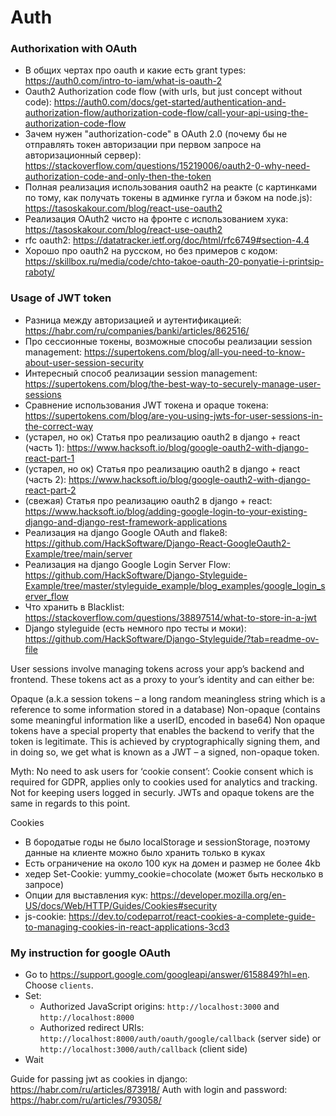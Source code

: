 # Auth

### Authorixation with OAuth

- В общих чертах про oauth и какие есть grant types: <https://auth0.com/intro-to-iam/what-is-oauth-2>
- Oauth2 Authorization code flow (with urls, but just concept without code): <https://auth0.com/docs/get-started/authentication-and-authorization-flow/authorization-code-flow/call-your-api-using-the-authorization-code-flow>
- Зачем нужен "authorization-code" в OAuth 2.0 (почему бы не отправлять токен авторизации при первом запросе на авторизационный сервер): <https://stackoverflow.com/questions/15219006/oauth2-0-why-need-authorization-code-and-only-then-the-token>
- Полная реализация использования oauth2 на реакте (с картинками по тому, как получать токены в админке гугла и бэком на node.js): <https://tasoskakour.com/blog/react-use-oauth2>
- Реализация OAuth2 чисто на фронте с использованием хука: <https://tasoskakour.com/blog/react-use-oauth2>
- rfc oauth2: <https://datatracker.ietf.org/doc/html/rfc6749#section-4.4>
- Хорошо про oauth2 на русском, но без примеров с кодом: <https://skillbox.ru/media/code/chto-takoe-oauth-20-ponyatie-i-printsip-raboty/>


### Usage of JWT token

- Разница между авторизацией и аутентификацией: <https://habr.com/ru/companies/banki/articles/862516/>
- Про сессионные токены, возможные способы реализации session management: <https://supertokens.com/blog/all-you-need-to-know-about-user-session-security>
- Интересный способ реализации session management: <https://supertokens.com/blog/the-best-way-to-securely-manage-user-sessions>
- Сравнение использования JWT токена и opaque токена: <https://supertokens.com/blog/are-you-using-jwts-for-user-sessions-in-the-correct-way>
- (устарел, но ок) Статья про реализацию oauth2 в django + react (часть 1): <https://www.hacksoft.io/blog/google-oauth2-with-django-react-part-1>
- (устарел, но ок) Статья про реализацию oauth2 в django + react (часть 2): <https://www.hacksoft.io/blog/google-oauth2-with-django-react-part-2>
- (свежая) Статья про реализацию oauth2 в django + react: <https://www.hacksoft.io/blog/adding-google-login-to-your-existing-django-and-django-rest-framework-applications>
- Реализация на django Google OAuth and flake8: https://github.com/HackSoftware/Django-React-GoogleOauth2-Example/tree/main/server
- Реализация на django Google Login Server Flow: https://github.com/HackSoftware/Django-Styleguide-Example/tree/master/styleguide_example/blog_examples/google_login_server_flow
- Что хранить в Blacklist: https://stackoverflow.com/questions/38897514/what-to-store-in-a-jwt
- Django styleguide (есть немного про тесты и моки): https://github.com/HackSoftware/Django-Styleguide/?tab=readme-ov-file

User sessions involve managing tokens across your app’s backend and frontend. These tokens act as a proxy to your’s identity and can either be:

Opaque (a.k.a session tokens – a long random meaningless string which is a reference to some information stored in a database)
Non-opaque (contains some meaningful information like a userID, encoded in base64)
Non opaque tokens have a special property that enables the backend to verify that the token is legitimate. This is achieved by cryptographically signing them, and in doing so, we get what is known as a JWT – a signed, non-opaque token.

Myth: No need to ask users for ‘cookie consent’: Cookie consent which is required for GDPR, applies only to cookies used for analytics and tracking. Not for keeping users logged in securly. JWTs and opaque tokens are the same in regards to this point.

Cookies

- В бородатые годы не было localStorage и sessionStorage, поэтому данные на клиенте можно было хранить только в куках
- Есть ограничение на около 100 кук на домен и размер не более 4kb
- хедер Set-Cookie: yummy_cookie=chocolate (может быть несколько в запросе)
- Опции для выставления кук: https://developer.mozilla.org/en-US/docs/Web/HTTP/Guides/Cookies#security
- js-cookie: https://dev.to/codeparrot/react-cookies-a-complete-guide-to-managing-cookies-in-react-applications-3cd3


### My instruction for google OAuth

- Go to <https://support.google.com/googleapi/answer/6158849?hl=en>. Choose `clients`.
- Set:
  - Authorized JavaScript origins: `http://localhost:3000` and `http://localhost:8000`
  - Authorized redirect URIs: `http://localhost:8000/auth/oauth/google/callback` (server side) or `http://localhost:3000/auth/callback` (client side)
- Wait

Guide for passing jwt as cookies in django: <https://habr.com/ru/articles/873918/>
Auth with login and password: <https://habr.com/ru/articles/793058/>
